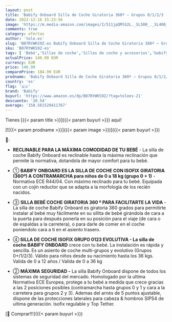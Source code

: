 ```yaml
---
layout: post
title: 'Babify Onboard Silla de Coche Giratoria 360º – Grupos 0/1/2/3 - Reclinable - Contramarcha hasta grupo 1'
date: 2022-12-16 15:23:56
image: 'https://m.media-amazon.com/images/I/511jpQMlG2L._SL500_._SL400_.jpg'
comments: true
category: ofertas
author: 'tole.es'
slug: 'B07RYWKS9Z-es Babify Onboard Silla de Coche Giratoria 360º – Grupos...'
sku: 'B07RYWKS9Z-es'
tags: [ 'Bebé','Sillas de coche','Sillas de coche y accesorios','babify','coche','de','silla','🇪🇸', ]
actualPrice: 146.99 EUR
currency: EUR
price: 146.99
comparePrice: 184.99 EUR
prodname: 'Babify Onboard Silla de Coche Giratoria 360º – Grupos 0/1/2/3 - Reclinable - Contramarcha hasta grupo 1'
country: 'es'
flag: '🇪🇸'
brand: 'Babify'
buyurl: 'https://www.amazon.es/dp/B07RYWKS9Z/?tag=tolees-21'
descuento: '20.54'
average: '158.561529411767'
---
```


Tienes [{{< param title >}}]({{< param buyurl >}}) aqui!

[![{{< param prodname >}}]({{< param image >}})]({{< param buyurl >}})

🔎:

- <p><strong>RECLINABLE PARA LA MÁXIMA COMODIDAD DE TU BEBÉ</strong> - La silla de coche Babify Onboard es reclinable hasta la máxima reclinación que permite la normativa, dotandola de mayor comfort para tu bebé.</p>
- <p>① <strong>BABIFY ONBOARD ES LA SILLA DE COCHE CON ISOFIX GIRATORIA (360º) A CONTRAMARCHA para niños de 0 a 18 kg (grupo 0 + 1)</strong> - Normativa ECE R44/04. Con máximo reclinado para tu bebé. Equipada con un cojín reductor que se adapta a la morfología de los recién nacidos.</p>
- <p>③ <strong>SILLA BEBÉ COCHE GIRATORIA 360 º PARA FACILITARTE LA VIDA</strong> - La silla de coche Babify Onboard es giratoria 360 grados para permitirte instalar al bebé muy fácilmente en su sillita de bebé girándola de cara a la puerta para después ponerla en su posición para el viaje (de cara o de espaldas a la carretera), o para darle de comer en el coche poniendolo cara a ti en el asiento trasero.</p>
- <p>④<strong> SILLA DE COCHE ISOFIX GRUPO 0123 EVOLUTIVA - La silla de coche BABIFY ONBOARD</strong> crece con tu bebé. La instalación es rápida y sencilla. Es un asiento de coche multi-grupos y evolutivo (Grupos 0+/1/2/3). Válido para niños desde su nacimiento hasta los 36 kgs. Valida de 0 a 12 años / Valida de 0 a 36 kg</p>
- <p>② <strong>MÁXIMA SEGURIDAD -</strong> La silla Babify Onboard dispone de todos los sistemas de seguridad del mercado. Homologado por la ultima Normativa ECE Europea, protege a tu bebé a medida que crece gracias a las 2 posiciones posibles (contramarcha hasta grupos 0 y 1 y cara a la carretera para grupos 2 y 3). Ademas del arnés de 5 puntos ajustable, dispone de las protecciones laterales para cabeza & hombros SIPS4 de ultima generación. Isofix regulable y Top Tether.</p>

[🛒 Comprar!!!]({{< param buyurl >}})

